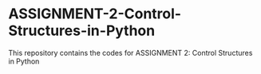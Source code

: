 # ASSIGNMENT-2-Control-Structures-in-Python
This repository contains the codes for ASSIGNMENT 2: Control Structures in Python
